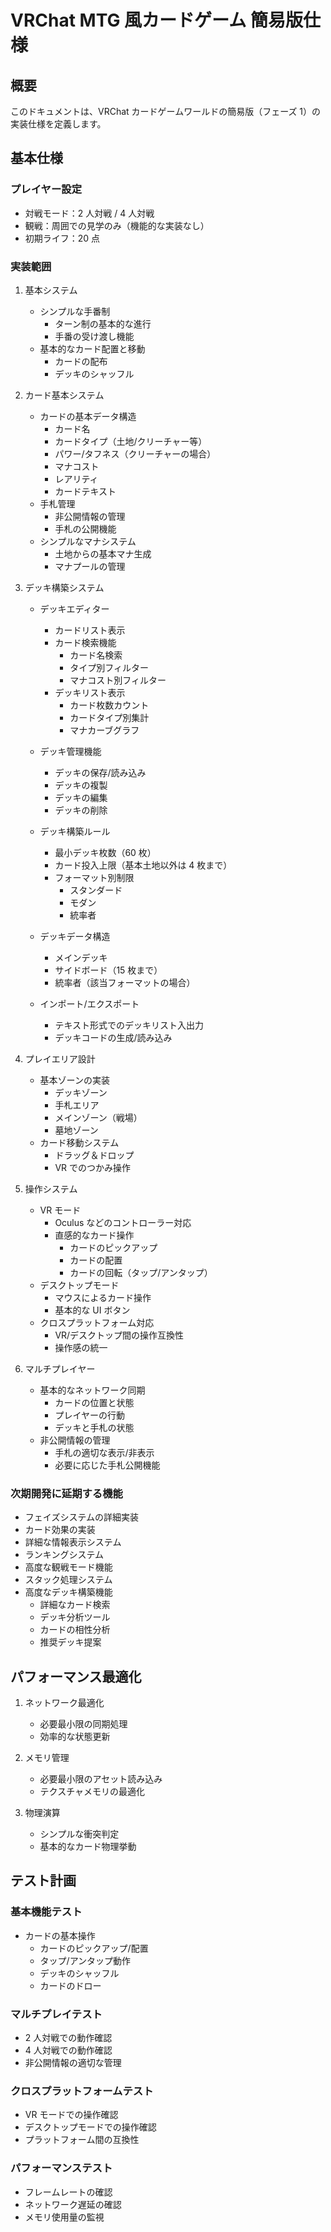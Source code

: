 # VRChat MTG 風カードゲーム 簡易版仕様

## 概要

このドキュメントは、VRChat カードゲームワールドの簡易版（フェーズ 1）の実装仕様を定義します。

## 基本仕様

### プレイヤー設定

-   対戦モード：2 人対戦 / 4 人対戦
-   観戦：周囲での見学のみ（機能的な実装なし）
-   初期ライフ：20 点

### 実装範囲

1. 基本システム

    - シンプルな手番制
        - ターン制の基本的な進行
        - 手番の受け渡し機能
    - 基本的なカード配置と移動
        - カードの配布
        - デッキのシャッフル

2. カード基本システム

    - カードの基本データ構造
        - カード名
        - カードタイプ（土地/クリーチャー等）
        - パワー/タフネス（クリーチャーの場合）
        - マナコスト
        - レアリティ
        - カードテキスト
    - 手札管理
        - 非公開情報の管理
        - 手札の公開機能
    - シンプルなマナシステム
        - 土地からの基本マナ生成
        - マナプールの管理

3. デッキ構築システム

    - デッキエディター

        - カードリスト表示
        - カード検索機能
            - カード名検索
            - タイプ別フィルター
            - マナコスト別フィルター
        - デッキリスト表示
            - カード枚数カウント
            - カードタイプ別集計
            - マナカーブグラフ

    - デッキ管理機能

        - デッキの保存/読み込み
        - デッキの複製
        - デッキの編集
        - デッキの削除

    - デッキ構築ルール

        - 最小デッキ枚数（60 枚）
        - カード投入上限（基本土地以外は 4 枚まで）
        - フォーマット別制限
            - スタンダード
            - モダン
            - 統率者

    - デッキデータ構造

        - メインデッキ
        - サイドボード（15 枚まで）
        - 統率者（該当フォーマットの場合）

    - インポート/エクスポート
        - テキスト形式でのデッキリスト入出力
        - デッキコードの生成/読み込み

4. プレイエリア設計

    - 基本ゾーンの実装
        - デッキゾーン
        - 手札エリア
        - メインゾーン（戦場）
        - 墓地ゾーン
    - カード移動システム
        - ドラッグ＆ドロップ
        - VR でのつかみ操作

5. 操作システム

    - VR モード
        - Oculus などのコントローラー対応
        - 直感的なカード操作
            - カードのピックアップ
            - カードの配置
            - カードの回転（タップ/アンタップ）
    - デスクトップモード
        - マウスによるカード操作
        - 基本的な UI ボタン
    - クロスプラットフォーム対応
        - VR/デスクトップ間の操作互換性
        - 操作感の統一

6. マルチプレイヤー
    - 基本的なネットワーク同期
        - カードの位置と状態
        - プレイヤーの行動
        - デッキと手札の状態
    - 非公開情報の管理
        - 手札の適切な表示/非表示
        - 必要に応じた手札公開機能

### 次期開発に延期する機能

-   フェイズシステムの詳細実装
-   カード効果の実装
-   詳細な情報表示システム
-   ランキングシステム
-   高度な観戦モード機能
-   スタック処理システム
-   高度なデッキ構築機能
    -   詳細なカード検索
    -   デッキ分析ツール
    -   カードの相性分析
    -   推奨デッキ提案

## パフォーマンス最適化

1. ネットワーク最適化

    - 必要最小限の同期処理
    - 効率的な状態更新

2. メモリ管理

    - 必要最小限のアセット読み込み
    - テクスチャメモリの最適化

3. 物理演算
    - シンプルな衝突判定
    - 基本的なカード物理挙動

## テスト計画

### 基本機能テスト

-   カードの基本操作
    -   カードのピックアップ/配置
    -   タップ/アンタップ動作
    -   デッキのシャッフル
    -   カードのドロー

### マルチプレイテスト

-   2 人対戦での動作確認
-   4 人対戦での動作確認
-   非公開情報の適切な管理

### クロスプラットフォームテスト

-   VR モードでの操作確認
-   デスクトップモードでの操作確認
-   プラットフォーム間の互換性

### パフォーマンステスト

-   フレームレートの確認
-   ネットワーク遅延の確認
-   メモリ使用量の監視
